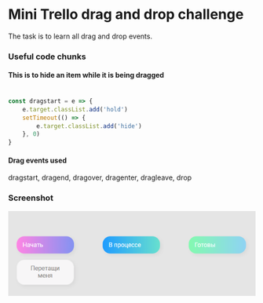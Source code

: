# Mini Trello drag and drop challenge

The task is to learn all drag and drop events.

### Useful code chunks

#### This is to hide an item while it is being dragged 

```javascript

const dragstart = e => {
    e.target.classList.add('hold')
    setTimeout(() => {
        e.target.classList.add('hide')
    }, 0)
}
```

#### Drag events used 
dragstart, dragend, dragover, dragenter, dragleave, drop

### Screenshot

![img.png](img.png)